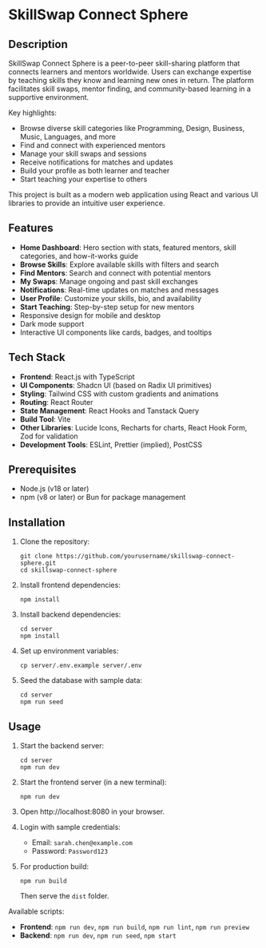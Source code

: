 # SkillSwap Connect Sphere

## Description

SkillSwap Connect Sphere is a peer-to-peer skill-sharing platform that connects learners and mentors worldwide. Users can exchange expertise by teaching skills they know and learning new ones in return. The platform facilitates skill swaps, mentor finding, and community-based learning in a supportive environment.

Key highlights:
- Browse diverse skill categories like Programming, Design, Business, Music, Languages, and more
- Find and connect with experienced mentors
- Manage your skill swaps and sessions
- Receive notifications for matches and updates
- Build your profile as both learner and teacher
- Start teaching your expertise to others

This project is built as a modern web application using React and various UI libraries to provide an intuitive user experience.

## Features

- **Home Dashboard**: Hero section with stats, featured mentors, skill categories, and how-it-works guide
- **Browse Skills**: Explore available skills with filters and search
- **Find Mentors**: Search and connect with potential mentors
- **My Swaps**: Manage ongoing and past skill exchanges
- **Notifications**: Real-time updates on matches and messages
- **User Profile**: Customize your skills, bio, and availability
- **Start Teaching**: Step-by-step setup for new mentors
- Responsive design for mobile and desktop
- Dark mode support
- Interactive UI components like cards, badges, and tooltips

## Tech Stack

- **Frontend**: React.js with TypeScript
- **UI Components**: Shadcn UI (based on Radix UI primitives)
- **Styling**: Tailwind CSS with custom gradients and animations
- **Routing**: React Router
- **State Management**: React Hooks and Tanstack Query
- **Build Tool**: Vite
- **Other Libraries**: Lucide Icons, Recharts for charts, React Hook Form, Zod for validation
- **Development Tools**: ESLint, Prettier (implied), PostCSS

## Prerequisites

- Node.js (v18 or later)
- npm (v8 or later) or Bun for package management

## Installation

1. Clone the repository:
   ```
   git clone https://github.com/yourusername/skillswap-connect-sphere.git
   cd skillswap-connect-sphere
   ```

2. Install frontend dependencies:
   ```
   npm install
   ```

3. Install backend dependencies:
   ```
   cd server
   npm install
   ```

4. Set up environment variables:
   ```
   cp server/.env.example server/.env
   ```
   
5. Seed the database with sample data:
   ```
   cd server
   npm run seed
   ```

## Usage

1. Start the backend server:
   ```
   cd server
   npm run dev
   ```

2. Start the frontend server (in a new terminal):
   ```
   npm run dev
   ```

3. Open http://localhost:8080 in your browser.

4. Login with sample credentials:
   - Email: `sarah.chen@example.com`
   - Password: `Password123`

5. For production build:
   ```
   npm run build
   ```
   Then serve the `dist` folder.

Available scripts:
- **Frontend**: `npm run dev`, `npm run build`, `npm run lint`, `npm run preview`
- **Backend**: `npm run dev`, `npm run seed`, `npm start`

